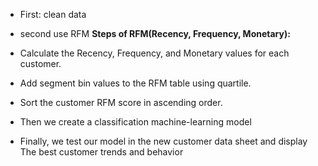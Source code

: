  
 - First: clean data
 - second use RFM
 **Steps of RFM(Recency, Frequency, Monetary):**
 
- Calculate the Recency, Frequency, and Monetary values for each customer.
- Add segment bin values to the RFM table using quartile.
- Sort the customer RFM score in ascending order.
- Then we create a classification machine-learning model
- Finally, we test our model  in the new customer  data sheet and display
 The best customer trends and behavior

